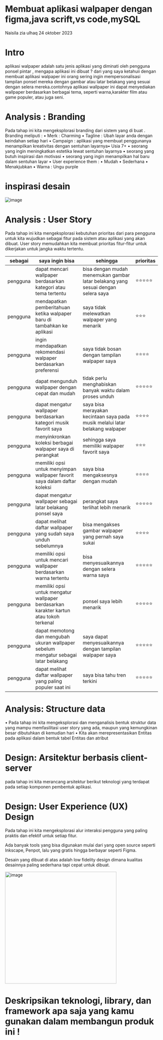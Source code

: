 # Membuat aplikasi walpaper dengan figma,java scrift,vs code,mySQL
Naisila zia ulhaq 24 oktober 2023

# Intro  
aplikasi walpaper adalah satu jenis aplikasi yang diminati oleh pengguna ponsel pintar , mengapa aplikasi ini dibuat ? dari yang saya ketahuii dengan membuat aplikasi walpaper ini  orang sering ingin  mempersonalisasi tampilan ponsel mereka dengan gambar atau latar belakang yang sesuai dengan selera mereka.contohnya aplikasi wallpaper ini dapat menyediakan wallpaper berdasarkan berbagai tema, seperti warna,karakter film atau game populer, atau juga seni.
# Analysis : Branding
Pada tahap ini kita mengeksplorasi branding dari sistem yang di buat . Branding meliputi :
• Merk : Charming
• Tagline : Ubah layar anda dengan keindahan setiap hari
• Campaign : aplikasi yang membuat penggunanya menampilkan kreativitas dengan sentuhan layarnya• Usia 7+
• seorang yang ingin meningkatkan estetika lewat sentuhan layarnya
• seorang yang butuh inspirasi dan motivasi 
• seorang yang ingin menampilkan hal baru dalam sentuhan layar
• User experience them :
• Mudah
• Sederhana 
• Menakjubkan
• Warna : Ungu purple
# inspirasi desain
![image](https://github.com/Naisilazia04/charmingweb/assets/144526940/1af6d539-efc8-47dc-aada-1d206abcdb84)

# Analysis : User Story

Pada tahap ini kita mengeksplorasi kebutuhan prioritas dari para pengguna untuk kita wujudkan sebagai fitur pada sistem atau aplikasi yang akan dibuat. User story memudahkan kita membuat prioritas fitur-fitur untuk dikerjakan untuk jangka waktu tertentu.

| sebagai | saya ingin bisa | sehingga | prioritas |
|-----|-----|-----|--------|
|pengguna|dapat mencari wallpaper berdasarkan kategori atau tema tertentu|bisa dengan mudah menemukan gambar latar belakang yang sesuai dengan selera saya|⭐⭐⭐⭐⭐|
|pengguna|mendapatkan pemberitahuan ketika walpaper baru di tambahkan ke aplikasi|saya tidak melewatkan walpaper yang menarik |⭐⭐⭐|
|pengguna|ingin mendapatkan rekomendasi walpaper berdasarkan preferensi|saya tidak bosan dengan  tampilan walpaper saya  |⭐⭐⭐⭐|
|pengguna|dapat mengunduh wallpaper dengan cepat dan mudah|tidak perlu menghabiskan banyak waktu dalam proses unduh|⭐⭐⭐⭐⭐|
|pengguna|dapat mengatur wallpaper berdasarkan kategori musik favorit saya|saya bisa merayakan kecintaan saya pada musik melalui latar belakang walpaper|⭐⭐⭐⭐|
|pengguna|menyinkronkan koleksi berbagai walpaper saya di perangkat|sehingga saya memiliki walpaper favorit saya|⭐⭐⭐|
|pengguna|memiliki opsi untuk menyimpan wallpaper favorit saya dalam daftar koleksi|saya bisa mengaksesnya dengan mudah|⭐⭐⭐⭐|
|pengguna|dapat mengatur wallpaper sebagai latar belakang ponsel saya|perangkat saya terlihat lebih menarik|⭐⭐⭐⭐⭐|
|pengguna|dapat melihat daftar wallpaper yang sudah saya unduh sebelumnya|bisa mengakses gambar walpaper yang pernah saya sukai|⭐⭐⭐⭐|
|pengguna|memiliki opsi untuk mencari wallpaper berdasarkan warna tertentu|bisa menyesuaikannya dengan selera warna saya|⭐⭐⭐⭐⭐|
|pengguna|memiliki opsi untuk mengatur wallpaper berdasarkan karakter kartun atau tokoh terkenal| ponsel saya lebih menarik|⭐⭐⭐⭐⭐|
|pengguna|dapat memotong dan mengubah ukuran wallpaper sebelum mengatur sebagai latar belakang |saya dapat menyesuaikannya dengan tampilan walpaper saya|⭐⭐⭐⭐⭐|
|pengguna|dapat melihat daftar wallpaper yang paling populer saat ini|saya bisa tahu tren terkini|⭐⭐⭐⭐⭐|

# Analysis: Structure data
• Pada tahap ini kita mengeksplorasi dan menganalisis bentuk struktur data yang mampu memfasilitasi user story yang ada, maupun yang kemungkinan besar dibutuhkan di kemudian hari
• Kita akan merepresentasikan Entitas pada aplikasi dalam bentuk tabel Entitas dan atribut

# Design: Arsitektur berbasis client-server
pada tahap ini kita merancang arsitektur berikut teknologi yang terdapat pada setiap komponen pembentuk aplikasi.

# Design: User Experience (UX) Design
Pada tahap ini kita mengeksplorasi alur interaksi pengguna yang paling praktis dan efektif untuk setiap fitur.

Ada banyak tools yang bisa digunakan mulai dari yang open source seperti Inkscape, Penpot, lalu yang gratis hingga berbayar seperti Figma.

Desain yang dibuat di atas adalah low fidelity design dimana kualitas desainnya paling sederhana tapi cepat untuk dibuat.

<img width="367" alt="image" src="https://github.com/Naisilazia04/charmingweb/assets/144526940/04161e18-96fe-45e9-bca9-1fe2c5cea004">

# Deskripsikan teknologi, library, dan framework apa saja yang kamu gunakan dalam membangun produk ini !










   
